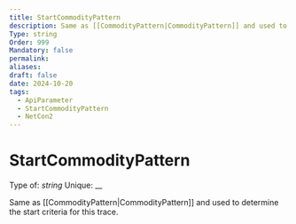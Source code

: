```yaml
---
title: StartCommodityPattern
description: Same as [[CommodityPattern|CommodityPattern]] and used to determine the start criteria for this trace.
Type: string
Order: 999
Mandatory: false
permalink: 
aliases: 
draft: false
date: 2024-10-20
tags:
  - ApiParameter
  - StartCommodityPattern
  - NetCon2
---
```

# StartCommodityPattern

Type of: _string_
Unique: __

Same as [[CommodityPattern|CommodityPattern]] and used to determine the start criteria for this trace.
